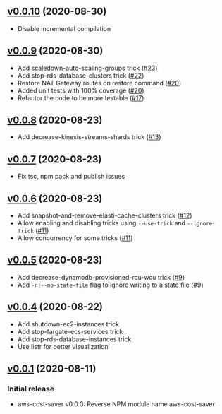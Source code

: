 ## [v0.0.10](https://github.com/aramalipoor/aws-cost-saver/releases/tag/v0.0.10) (2020-08-30)
* Disable incremental compilation

## [v0.0.9](https://github.com/aramalipoor/aws-cost-saver/releases/tag/v0.0.9) (2020-08-30)
* Add scaledown-auto-scaling-groups trick ([#23](https://github.com/aramalipoor/aws-cost-saver/pull/23))
* Add stop-rds-database-clusters trick ([#22](https://github.com/aramalipoor/aws-cost-saver/pull/22))
* Restore NAT Gateway routes on restore command ([#20](https://github.com/aramalipoor/aws-cost-saver/pull/20))
* Added unit tests with 100% coverage ([#20](https://github.com/aramalipoor/aws-cost-saver/pull/20))
* Refactor the code to be more testable ([#17](https://github.com/aramalipoor/aws-cost-saver/pull/17))

## [v0.0.8](https://github.com/aramalipoor/aws-cost-saver/releases/tag/v0.0.8) (2020-08-23)
* Add decrease-kinesis-streams-shards trick ([#13](https://github.com/aramalipoor/aws-cost-saver/pull/13))

## [v0.0.7](https://github.com/aramalipoor/aws-cost-saver/releases/tag/v0.0.7) (2020-08-23)
* Fix tsc, npm pack and publish issues

## [v0.0.6](https://github.com/aramalipoor/aws-cost-saver/releases/tag/v0.0.6) (2020-08-23)
* Add snapshot-and-remove-elasti-cache-clusters trick ([#12](https://github.com/aramalipoor/aws-cost-saver/pull/12))
* Allow enabling and disabling tricks using `--use-trick` and `--ignore-trick` ([#11](https://github.com/aramalipoor/aws-cost-saver/pull/11))
* Allow concurrency for some tricks ([#11](https://github.com/aramalipoor/aws-cost-saver/pull/11))

## [v0.0.5](https://github.com/aramalipoor/aws-cost-saver/releases/tag/v0.0.5) (2020-08-23)
* Add decrease-dynamodb-provisioned-rcu-wcu trick ([#9](https://github.com/aramalipoor/aws-cost-saver/pull/9))
* Add `-n|--no-state-file` flag to ignore writing to a state file ([#9](https://github.com/aramalipoor/aws-cost-saver/pull/9))

## [v0.0.4](https://github.com/aramalipoor/aws-cost-saver/releases/tag/v0.0.4) (2020-08-22)
* Add shutdown-ec2-instances trick
* Add stop-fargate-ecs-services trick
* Add stop-rds-database-instances trick
* Use listr for better visualization

## [v0.0.1](https://github.com/aramalipoor/aws-cost-saver/releases/tag/v0.0.1) (2020-08-11)

### Initial release

* aws-cost-saver v0.0.0: Reverse NPM module name aws-cost-saver
